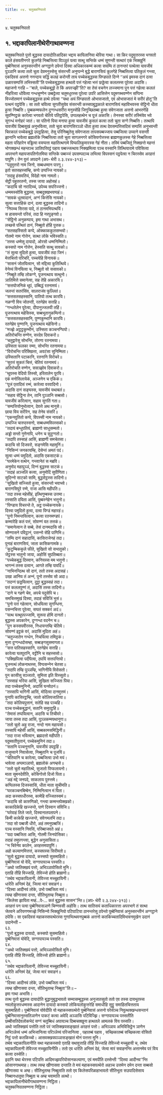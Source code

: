 ```yaml
---
title: ०४. चतुक्‍कनिपातो

---
```

४. चतुक्‍कनिपातो  


## १. भद्दाकापिलानीथेरीगाथावण्णना

चतुक्‍कनिपाते पुत्तो बुद्धस्स दायादोतिआदिका भद्दाय कापिलानिया थेरिया गाथा। सा किर पदुमुत्तरस्स भगवतो काले हंसवतीनगरे कुलगेहे निब्बत्तित्वा विञ्‍ञुतं पत्वा सत्थु सन्तिके धम्मं सुणन्ती सत्थारं एकं भिक्खुनिं पुब्बेनिवासं अनुस्सरन्तीनं अग्गट्ठाने ठपेन्तं दिस्वा अधिकारकम्मं कत्वा सयम्पि तं ठानन्तरं पत्थेत्वा यावजीवं पुञ्‍ञानि कत्वा ततो चुता देवमनुस्सेसु संसरन्ती अनुप्पन्‍ने बुद्धे बाराणसियं कुलगेहे निब्बत्तित्वा पतिकुलं गन्त्वा, एकदिवसं अत्तनो ननन्दाय सद्धिं कलहं करोन्ती ताय पच्‍चेकबुद्धस्स पिण्डपाते दिन्‍ने ‘‘अयं इमस्स दानं दत्वा उळारसम्पत्तिं लभिस्सती’’ति पच्‍चेकबुद्धस्स हत्थतो पत्तं गहेत्वा भत्तं छड्डेत्वा कललस्स पूरेत्वा अदासि। महाजनो गरहि – ‘‘बाले, पच्‍चेकबुद्धो ते किं अपरज्झी’’ति? सा तेसं वचनेन लज्‍जमाना पुन पत्तं गहेत्वा कललं नीहरित्वा धोवित्वा गन्धचुण्णेन उब्बट्टेत्वा चतुमधुरस्स पूरेत्वा उपरि आसित्तेन पदुमगब्भवण्णेन सप्पिना विज्‍जोतमानं पच्‍चेकबुद्धस्स हत्थे ठपेत्वा ‘‘यथा अयं पिण्डपातो ओभासजातो, एवं ओभासजातं मे सरीरं होतू’’ति पत्थनं पट्ठपेसि। सा ततो चवित्वा सुगतीसुयेव संसरन्ती कस्सपबुद्धकाले बाराणसियं महाविभवस्स सेट्ठिनो धीता हुत्वा निब्बत्ति। पुब्बकम्मफलेन दुग्गन्धसरीरा मनुस्सेहि जिगुच्छितब्बा हुत्वा संवेगजाता अत्तनो आभरणेहि सुवण्णिट्ठकं कारेत्वा भगवतो चेतिये पतिट्ठपेसि, उप्पलहत्थेन च पूजं अकासि। तेनस्सा सरीरं तस्मिंयेव भवे सुगन्धं मनोहरं जातं। सा पतिनो पिया मनापा हुत्वा यावजीवं कुसलं कत्वा ततो चुता सग्गे निब्बत्ति। तत्थापि यावजीवं दिब्बसुखं अनुभवित्वा, ततो चुता बाराणसिरञ्‍ञो धीता हुत्वा तत्थ देवसम्पत्तिसदिसं सम्पत्तिं अनुभवन्ती चिरकालं पच्‍चेकबुद्धे उपट्ठहित्वा, तेसु परिनिब्बुतेसु संवेगजाता तापसपब्बज्‍जाय पब्बजित्वा उय्याने वसन्ती झानानि भावेत्वा ब्रह्मलोके निब्बत्तित्वा ततो चुता सागलनगरे कोसियगोत्तस्स ब्राह्मणकुलस्स गेहे निब्बत्तित्वा महता परिहारेन वड्ढित्वा वयप्पत्ता महातित्थगामे पिप्फलिकुमारस्स गेहं नीता। तस्मिं पब्बजितुं निक्खन्ते महन्तं भोगक्खन्धं महन्तञ्‍च ञातिपरिवट्टं पहाय पब्बज्‍जत्थाय निक्खमित्वा पञ्‍च वस्सानि तित्थियारामे पविसित्वा अपरभागे महापजापतिगोतमिया सन्तिके पब्बज्‍जं उपसम्पदञ्‍च लभित्वा विपस्सनं पट्ठपेत्वा न चिरस्सेव अरहत्तं पापुणि। तेन वुत्तं अपदाने (अप॰ थेरी २.३.२४४-३१३) –  
‘‘पदुमुत्तरो नाम जिनो, सब्बधम्मान पारगू।  
इतो सतसहस्सम्हि, कप्पे उप्पज्‍जि नायको॥  
‘‘तदाहु हंसवतियं, विदेहो नाम नामतो।  
सेट्ठी पहूतरतनो, तस्स जाया अहोसहं॥  
‘‘कदाचि सो नरादिच्‍चं, उपेच्‍च सपरिज्‍जनो।  
धम्ममस्सोसि बुद्धस्स, सब्बदुक्खभयप्पहं॥  
‘‘सावकं धुतवादानं, अग्गं कित्तेसि नायको।  
सुत्वा सत्ताहिकं दानं, दत्वा बुद्धस्स तादिनो॥  
‘‘निपच्‍च सिरसा पादे, तं ठानमभिपत्थयिं।  
स हासयन्तो परिसं, तदा हि नरपुङ्गवो॥  
‘‘सेट्ठिनो अनुकम्पाय, इमा गाथा अभासथ।  
लच्छसे पत्थितं ठानं, निब्बुतो होहि पुत्तक॥  
‘‘सतसहस्सितो कप्पे, ओक्‍काककुलसम्भवो।  
गोतमो नाम गोत्तेन, सत्था लोके भविस्सति॥  
‘‘तस्स धम्मेसु दायादो, ओरसो धम्मनिम्मितो।  
कस्सपो नाम गोत्तेन, हेस्सति सत्थु सावको॥  
‘‘तं सुत्वा मुदितो हुत्वा, यावजीवं तदा जिनं।  
मेत्तचित्तो परिचरि, पच्‍चयेहि विनायकं॥  
‘‘सासनं जोतयित्वान, सो मद्दित्वा कुतित्थिये।  
वेनेय्यं विनयित्वा च, निब्बुतो सो ससावको॥  
‘‘निब्बुते तम्हि लोकग्गे, पूजनत्थाय सत्थुनो।  
ञातिमित्ते समानेत्वा, सह तेहि अकारयि॥  
‘‘सत्तयोजनिकं थूपं, उब्बिद्धं रतनामयं।  
जलन्तं सतरंसिंव, सालराजंव फुल्‍लितं॥  
‘‘सत्तसतसहस्सानि, पातियो तत्थ कारयि।  
नळग्गी विय जोतन्ती, रतनेहेव सत्तहि॥  
‘‘गन्धतेलेन पूरेत्वा, दीपानुज्‍जलयी तहिं।  
पूजनत्थाय महेसिस्स, सब्बभूतानुकम्पिनो॥  
‘‘सत्तसतसहस्सानि, पुण्णकुम्भानि कारयि।  
रतनेहेव पुण्णानि, पूजनत्थाय महेसिनो॥  
‘‘मज्झे अट्ठट्ठकुम्भीनं, उस्सिता कञ्‍चनग्घियो।  
अतिरोचन्ति वण्णेन, सरदेव दिवाकरो॥  
‘‘चतुद्वारेसु सोभन्ति, तोरणा रतनामया।  
उस्सिता फलका रम्मा, सोभन्ति रतनामया॥  
‘‘विरोचन्ति परिक्खित्ता, अवटंसा सुनिम्मिता।  
उस्सितानि पटाकानि, रतनानि विरोचरे॥  
‘‘सुरत्तं सुकतं चित्तं, चेतियं रतनामयं।  
अतिरोचति वण्णेन, ससञ्झोव दिवाकरो॥  
‘‘थूपस्स वेदियो तिस्सो, हरितालेन पूरयि।  
एकं मनोसिलायेकं, अञ्‍जनेन च एकिकं॥  
‘‘पूजं एतादिसं रम्मं, कारेत्वा वरवादिनो।  
अदासि दानं सङ्घस्स, यावजीवं यथाबलं॥  
‘‘सहाव सेट्ठिना तेन, तानि पुञ्‍ञानि सब्बसो।  
यावजीवं करित्वान, सहाव सुगतिं गता॥  
‘‘सम्पत्तियोनुभोत्वान, देवत्ते अथ मानुसे।  
छाया विय सरीरेन, सह तेनेव संसरिं॥  
‘‘एकनवुतितो कप्पे, विपस्सी नाम नायको।  
उप्पज्‍जि चारुदस्सनो, सब्बधम्मविपस्सको॥  
‘‘तदायं बन्धुपतियं, ब्राह्मणो साधुसम्मतो।  
अड्ढो सन्तो गुणेनापि, धनेन च सुदुग्गतो॥  
‘‘तदापि तस्साहं आसिं, ब्राह्मणी समचेतसा।  
कदाचि सो दिजवरो, सङ्गमेसि महामुनिं॥  
‘‘निसिन्‍नं जनकायम्हि, देसेन्तं अमतं पदं।  
सुत्वा धम्मं पमुदितो, अदासि एकसाटकं॥  
‘‘घरमेकेन वत्थेन, गन्त्वानेतं स मब्रवि।  
अनुमोद महापुञ्‍ञं, दिन्‍नं बुद्धस्स साटकं॥  
‘‘तदाहं अञ्‍जलिं कत्वा, अनुमोदिं सुपीणिता।  
सुदिन्‍नो साटको सामि, बुद्धसेट्ठस्स तादिनो॥  
‘‘सुखितो सज्‍जितो हुत्वा, संसरन्तो भवाभवे।  
बाराणसिपुरे रम्मे, राजा आसि महीपति॥  
‘‘तदा तस्स महेसीहं, इत्थिगुम्बस्स उत्तमा।  
तस्साति दयिता आसिं, पुब्बस्नेहेन भत्तुनो॥  
‘‘पिण्डाय विचरन्ते ते, अट्ठ पच्‍चेकनायके।  
दिस्वा पमुदितो हुत्वा, दत्वा पिण्डं महारहं॥  
‘‘पुनो निमन्तयित्वान, कत्वा रतनमण्डपं।  
कम्मारेहि कतं पत्तं, सोवण्णं वत तत्तकं॥  
‘‘समानेत्वान ते सब्बे, तेसं दानमदासि सो।  
सोण्णासने पविट्ठानं, पसन्‍नो सेहि पाणिभि॥  
‘‘तम्पि दानं सहादासिं, कासिराजेनहं तदा।  
पुनाहं बाराणसियं, जाता कासिकगामके॥  
‘‘कुटुम्बिककुले फीते, सुखितो सो सभातुको।  
जेट्ठस्स भातुनो जाया, अहोसिं सुपतिब्बता॥  
‘‘पच्‍चेकबुद्धं दिस्वान, कनियस्स मम भत्तुनो।  
भागन्‍नं तस्स दत्वान, आगते तम्हि पावदिं॥  
‘‘नाभिनन्दित्थ सो दानं, ततो तस्स अदासहं।  
उखा आनिय तं अन्‍नं, पुनो तस्सेव सो अदा॥  
‘‘तदन्‍नं छड्डयित्वान, दुट्ठा बुद्धस्सहं तदा।  
पत्तं कललपुण्णं तं, अदासिं तस्स तादिनो॥  
‘‘दाने च गहणे चेव, अपचे पदुसेपि च।  
समचित्तमुखं दिस्वा, तदाहं संविजिं भुसं॥  
‘‘पुनो पत्तं गहेत्वान, सोधयित्वा सुगन्धिना,  
पसन्‍नचित्ता पूरेत्वा, सघतं सक्‍करं अदं॥  
‘‘यत्थ यत्थूपपज्‍जामि, सुरूपा होमि दानतो।  
बुद्धस्स अपकारेन, दुग्गन्धा वदनेन च॥  
‘‘पुन कस्सपवीरस्स, निधायन्तम्हि चेतिये।  
सोवण्णं इट्ठकं वरं, अदासिं मुदिता अहं॥  
‘‘चतुज्‍जातेन गन्धेन, निचयित्वा तमिट्ठकं।  
मुत्ता दुग्गन्धदोसम्हा, सब्बङ्गसुसमागता॥  
‘‘सत्त पातिसहस्सानि, रतनेहेव सत्तहि।  
कारेत्वा घतपूरानि, वट्टीनि च सहस्ससो॥  
‘‘पक्खिपित्वा पदीपेत्वा, ठपयिं सत्तपन्तियो।  
पूजनत्थं लोकनाथस्स, विप्पसन्‍नेन चेतसा॥  
‘‘तदापि तम्हि पुञ्‍ञम्हि, भागिनीयि विसेसतो।  
पुन कासीसु सञ्‍जातो, सुमित्ता इति विस्सुतो॥  
‘‘तस्साहं भरिया आसिं, सुखिता सज्‍जिता पिया।  
तदा पच्‍चेकमुनिनो, अदासिं घनवेठनं॥  
‘‘तस्सापि भागिनी आसिं, मोदित्वा दानमुत्तमं।  
पुनापि कासिरट्ठम्हि, जातो कोलियजातिया॥  
‘‘तदा कोलियपुत्तानं, सतेहि सह पञ्‍चहि।  
पञ्‍च पच्‍चेकबुद्धानं, सतानि समुपट्ठहि॥  
‘‘तेमासं तप्पयित्वान, अदासि च तिचीवरे।  
जाया तस्स तदा आसिं, पुञ्‍ञकम्मपथानुगा॥  
‘‘ततो चुतो अहु राजा, नन्दो नाम महायसो।  
तस्सापि महेसी आसिं, सब्बकामसमिद्धिनी॥  
‘‘तदा राजा भवित्वान, ब्रह्मदत्तो महीपति।  
पदुमवतीपुत्तानं, पच्‍चेकमुनिनं तदा॥  
‘‘सतानि पञ्‍चनूनानि, यावजीवं उपट्ठहिं।  
राजुय्याने निवासेत्वा, निब्बुतानि च पूजयिं॥  
‘‘चेतियानि च कारेत्वा, पब्बजित्वा उभो मयं।  
भावेत्वा अप्पमञ्‍ञायो, ब्रह्मलोकं अगम्हसे॥  
‘‘ततो चुतो महातित्थे, सुजातो पिप्फलायनो।  
माता सुमनदेवीति, कोसिगोत्तो दिजो पिता॥  
‘‘अहं मद्दे जनपदे, साकलाय पुरुत्तमे।  
कप्पिलस्स दिजस्सासिं, धीता माता सुचीमति॥  
‘‘घरकञ्‍चनबिम्बेन, निम्मिनित्वान मं पिता।  
अदा कस्सपधीरस्स, कामेहि वज्‍जितस्समं॥  
‘‘कदाचि सो कारुणिको, गन्त्वा कम्मन्तपेक्खको।  
काकादिकेहि खज्‍जन्ते, पाणे दिस्वान संविजि॥  
‘‘घरेवाहं तिले जाते, दिस्वानातपतापने।  
किमी काकेहि खज्‍जन्ते, संवेगमलभिं तदा॥  
‘‘तदा सो पब्बजी धीरो, अहं तमनुपब्बजिं।  
पञ्‍च वस्सानि निवसिं, परिब्बाजवते अहं॥  
‘‘यदा पब्बजिता आसि, गोतमी जिनपोसिका।  
तदाहं तमुपगन्त्वा, बुद्धेन अनुसासिता॥  
‘‘न चिरेनेव कालेन, अरहत्तमपापुणिं।  
अहो कल्याणमित्तत्तं, कस्सपस्स सिरीमतो॥  
‘‘सुतो बुद्धस्स दायादो, कस्सपो सुसमाहितो।  
पुब्बेनिवासं यो वेदि, सग्गापायञ्‍च पस्सति॥  
‘‘अथो जातिक्खयं पत्तो, अभिञ्‍ञावोसितो मुनि।  
एताहि तीहि विज्‍जाहि, तेविज्‍जो होति ब्राह्मणो॥  
‘‘तथेव भद्दाकापिलानी, तेविज्‍जा मच्‍चुहायिनी।  
धारेति अन्तिमं देहं, जित्वा मारं सवाहनं॥  
‘‘दिस्वा आदीनवं लोके, उभो पब्बजिता मयं।  
त्यम्ह खीणासवा दन्ता, सीतिभूताम्ह निब्बुता॥  
‘‘किलेसा झापिता मय्हं…पे॰… कतं बुद्धस्स सासन’’न्ति॥ (अप॰ थेरी २.३.२४४-३१३)।  
अरहत्तं पन पत्वा पुब्बेनिवासञाणे चिण्णवसी अहोसि। तत्थ सातिसयं कताधिकारत्ता अपरभागे तं सत्था जेतवने अरियगणमज्झे निसिन्‍नो भिक्खुनियो पटिपाटिया ठानन्तरेसु ठपेन्तो पुब्बेनिवासं अनुस्सरन्तीनं अग्गट्ठाने ठपेसि। सा एकदिवसं महाकस्सपत्थेरस्स गुणाभित्थवनपुब्बकं अत्तनो कतकिच्‍चतादिविभावनमुखेन उदानं उदानेन्ती –  
६३.  
‘‘पुत्तो बुद्धस्स दायादो, कस्सपो सुसमाहितो।  
पुब्बेनिवासं योवेदि, सग्गापायञ्‍च पस्सति॥  
६४.  
‘‘अथो जातिक्खयं पत्तो, अभिञ्‍ञावोसितो मुनि।  
एताहि तीहि विज्‍जाहि, तेविज्‍जो होति ब्राह्मणो॥  
६५.  
‘‘तथेव भद्दाकापिलानी, तेविज्‍जा मच्‍चुहायिनी।  
धारेति अन्तिमं देहं, जेत्वा मारं सवाहनं॥  
६६.  
‘‘दिस्वा आदीनवं लोके, उभो पब्बजिता मयं।  
त्यम्ह खीणासवा दन्ता, सीतिभूताम्ह निब्बुता’’ति॥ –  
इमा गाथा अभासि।  
तत्थ पुत्तो बुद्धस्स दायादोति बुद्धानुबुद्धभावतो सम्मासम्बुद्धस्स अनुजातसुतो ततो एव तस्स दायभूतस्स नवलोकुत्तरधम्मस्स आदानेन दायादो कस्सपो लोकियलोकुत्तरेहि समाधीहि सुट्ठु समाहितचित्तताय सुसमाहितो। पुब्बेनिवासं योवेदीति यो महाकस्सपत्थेरो पुब्बेनिवासं अत्तनो परेसञ्‍च निवुत्थक्खन्धसन्तानं पुब्बेनिवासानुस्सतिञाणेन पाकटं कत्वा अवेदि अञ्‍ञासि पटिविज्झि। सग्गापायञ्‍च पस्सतीति छब्बीसतिदेवलोकभेदं सग्गं चतुब्बिधं अपायञ्‍च दिब्बचक्खुना हत्थतले आमलकं विय पस्सति।  
अथो जातिक्खयं पत्तोति ततो परं जातिक्खयसङ्खातं अरहत्तं पत्तो। अभिञ्‍ञाय अभिविसिट्ठेन ञाणेन अभिञ्‍ञेय्यं धम्मं अभिजानित्वा परिञ्‍ञेय्यं परिजानित्वा , पहातब्बं पहाय , सच्छिकातब्बं सच्छिकत्वा वोसितो निट्ठं पत्तो कतकिच्‍चो। आसवक्खयपञ्‍ञासङ्खातं मोनं पत्तत्ता मुनि।  
तथेव भद्दाकापिलानीति यथा महाकस्सपो एताहि यथावुत्ताहि तीहि विज्‍जाहि तेविज्‍जो मच्‍चुहायी च, तथेव भद्दाकापिलानी तेविज्‍जा मच्‍चुहायिनीति। ततो एव धारेति अन्तिमं देहं, जेत्वा मारं सवाहनन्ति अत्तानमेव परं विय कत्वा दस्सेति।  
इदानि यथा थेरस्स पटिपत्ति आदिमज्झपरियोसानकल्याणा, एवं ममपीति दस्सेन्ती ‘‘दिस्वा आदीनव’’न्ति ओसानगाथमाह। तत्थ त्यम्ह खीणासवा दन्ताति ते मयं महाकस्सपत्थेरो अहञ्‍च उत्तमेन दमेन दन्ता सब्बसो खीणासवा च अम्ह। सीतिभूताम्ह निब्बुताति ततो एव किलेसपरिळाहाभावतो सीतिभूता सउपादिसेसाय निब्बानधातुया निब्बुता च अम्ह भवामाति अत्थो।  
भद्दाकापिलानीथेरीगाथावण्णना निट्ठिता।  
चतुक्‍कनिपातवण्णना निट्ठिता।  